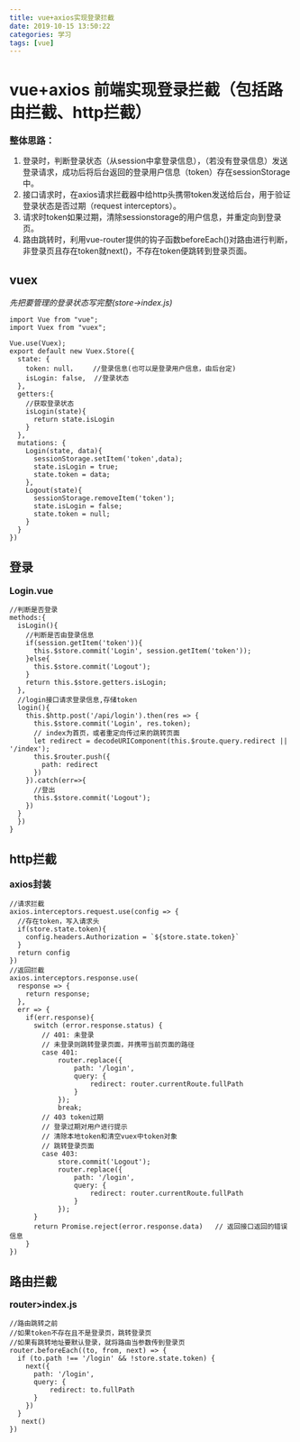 ```yaml
---
title: vue+axios实现登录拦截
date: 2019-10-15 13:50:22
categories: 学习
tags: [vue]
---
```


# vue+axios 前端实现登录拦截（包括路由拦截、http拦截）

<font size=3>**整体思路：**</font>
1. 登录时，判断登录状态（从session中拿登录信息），（若没有登录信息）发送登录请求，成功后将后台返回的登录用户信息（token）存在sessionStorage中。
2. 接口请求时，在axios请求拦截器中给http头携带token发送给后台，用于验证登录状态是否过期（request interceptors）。
3. 请求时token如果过期，清除sessionstorage的用户信息，并重定向到登录页。
4. 路由跳转时，利用vue-router提供的钩子函数beforeEach()对路由进行判断，非登录页且存在token就next()，不存在token便跳转到登录页面。

## vuex
*先把要管理的登录状态写完整(store->index.js)*
```
import Vue from "vue";
import Vuex from "vuex";

Vue.use(Vuex);
export default new Vuex.Store({
  state: {
    token: null，    //登录信息(也可以是登录用户信息，由后台定)
    isLogin: false,  //登录状态
  },
  getters:{
    //获取登录状态
    isLogin(state){
      return state.isLogin
    }
  },
  mutations: {
    Login(state, data){
      sessionStorage.setItem('token',data);
      state.isLogin = true;
      state.token = data;
    },
    Logout(state){
      sessionStorage.removeItem('token');
      state.isLogin = false;
      state.token = null;
    }
  }
})
```

## 登录
<font size=3> **Login.vue** </font>
```
//判断是否登录
methods:{
  isLogin(){
    //判断是否由登录信息
    if(session.getItem('token')){
      this.$store.commit('Login', session.getItem('token'));
    }else{
      this.$store.commit('Logout');
    }
    return this.$store.getters.isLogin;
  },
  //login接口请求登录信息,存储token
  login(){
    this.$http.post('/api/login').then(res => {
      this.$store.commit('Login', res.token);
      // index为首页，或者重定向传过来的跳转页面
      let redirect = decodeURIComponent(this.$route.query.redirect || '/index');
      this.$router.push({
        path: redirect
      })
    }).catch(err=>{
      //登出
      this.$store.commit('Logout');
    })
  }
  })
}
```
## http拦截
<font size=3> **axios封装** </font>
```
//请求拦截
axios.interceptors.request.use(config => {
  //存在token，写入请求头
  if(store.state.token){
    config.headers.Authorization = `${store.state.token}`
  }
  return config
})
//返回拦截
axios.interceptors.response.use(
  response => {
    return response;
  },
  err => {
    if(err.response){
      switch (error.response.status) {
        // 401: 未登录
        // 未登录则跳转登录页面，并携带当前页面的路径
        case 401:
            router.replace({                        
                path: '/login',                        
                query: { 
                    redirect: router.currentRoute.fullPath 
                }
            });
            break;
        // 403 token过期
        // 登录过期对用户进行提示
        // 清除本地token和清空vuex中token对象
        // 跳转登录页面
        case 403:
            store.commit('Logout');
            router.replace({                            
                path: '/login',                            
                query: { 
                    redirect: router.currentRoute.fullPath 
                }                        
            });     
      }
      return Promise.reject(error.response.data)   // 返回接口返回的错误信息
    }
})
```
## 路由拦截
<font size=3> **router>index.js** </font>
```
//路由跳转之前
//如果token不存在且不是登录页，跳转登录页
//如果有跳转地址要默认登录，就将路由当参数传到登录页
router.beforeEach((to, from, next) => {
  if (to.path !== '/login' && !store.state.token) {
    next({                            
      path: '/login',                            
      query: { 
          redirect: to.fullPath 
      }                        
    })
  }
   next()
})
```
